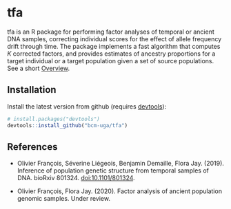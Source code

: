 # tfa
tfa is an R package for performing factor analyses of temporal or ancient DNA samples, correcting individual scores for the effect of allele frequency drift through time. The package implements a fast algorithm that computes $K$ corrected factors, and provides estimates of ancestry proportions for a target individual or a target population given a set of source populations. See a short [Overview](https://bcm-uga.github.io/tfa/articles/tfa-vignette.html).

## Installation

Install the latest version from github (requires [devtools](https://github.com/hadley/devtools)):
```R
# install.packages("devtools")
devtools::install_github("bcm-uga/tfa")
```

## References

- Olivier François, Séverine Liégeois, Benjamin Demaille, Flora Jay. (2019). Inference of population genetic structure from temporal samples of DNA. bioRxiv 801324. [doi:10.1101/801324](https://doi.org/10.1101/801324).

- Olivier François, Flora Jay. (2020). Factor analysis of ancient population genomic samples. Under review.

